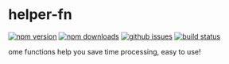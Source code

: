 # helper-fn

[![npm version][npm-version-image]][npm-url]
[![npm downloads][npm-downloads-image]][npm-url]
[![github issues][github-issues-image]][github-issues-url]
[![build status][travis-image]][npm-url]

ome functions help you save time processing, easy to use!

[npm-url]: https://npmjs.org/package/helper-fn
[npm-version-image]: https://badge.fury.io/js/helper-fn.svg
[npm-downloads-image]: https://img.shields.io/npm/dm/helper-fn.svg
[github-issues-image]: https://img.shields.io/github/issues/lamhieu-vk/helper-fn.svg
[github-issues-url]: https://github.com/lamhieu-vk/helper-fn/issues
[travis-image]: https://travis-ci.com/lamhieu-vk/helper-fn.svg?branch=master
